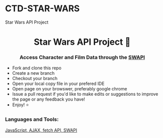 # CTD-STAR-WARS
Star Wars API Project
<h1 align="center">Star Wars API Project 🔭 </h1>
<h3 align="center">Access Character and Film Data through the <span><a href="https://swapi.dev/" target="blank"> SWAPI</a></span> </h3>
<ul> 
  <li> Fork and clone this repo </li>
  <li> Create a new branch </li>
  <li> Checkout your branch </li>
  <li> Open your local copy file in your prefered IDE </li>
  <li> Open page on your browswer, preferably google chrome </li>
  <li> Issue a pull request if you'd like to make edits or suggestions to improve the page or any feedback you have!</li>
  <li> Enjoy! ⭐ </li>
</ul>




<h3 align="left">Languages and Tools:</h3>
<p align="left"> <a href="https://expressjs.com" target="_blank" rel="noreferrer"> JavaScript, AJAX, fetch API, SWAPI </p>
